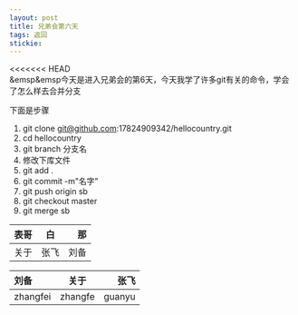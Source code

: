 ```yaml
---
layout: post
title: 兄弟会第六天
tags: 返回
stickie: 
---
```








<<<<<<< HEAD
<br>
&emsp&emsp今天是进入兄弟会的第6天，今天我学了许多git有关的命令，学会了怎么样去合并分支

下面是步骤
1. git clone git@github.com:17824909342/hellocountry.git <!--先克隆一个远程仓库到本地-->
2. cd hellocountry      <!--进入那个库-->     
3. git branch 分支名 <!--建立一个分支-->  
4. 修改下库文件
5. git add . <!--提交到暂存区--> 
6. git commit -m"名字"
7. git push origin sb <!--把分支推到库里面-->
8. git checkout master <!--把分支切换到主分支-->
9. git merge sb    <!--这样就好了-->             



































































|表哥|白|那|  
|:---|:---:|---:|
|关于|张飞|刘备|
























刘备|关于|张飞
:----|:----:|----:   
zhangfei|zhangfe|guanyu

